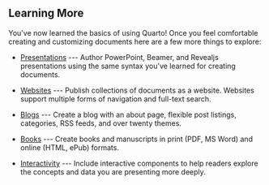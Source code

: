 ## Learning More

You've now learned the basics of using Quarto! Once you feel comfortable creating and customizing documents here are a few more things to explore:

-   [Presentations](/documentation/presentations/index.qmd) --- Author PowerPoint, Beamer, and Revealjs presentations using the same syntax you've learned for creating documents.

-   [Websites](/documentation/websites/) --- Publish collections of documents as a website. Websites support multiple forms of navigation and full-text search.

-   [Blogs](/documentation/websites/website-blog.qmd) --- Create a blog with an about page, flexible post listings, categories, RSS feeds, and over twenty themes.

-   [Books](/documentation/books/) --- Create books and manuscripts in print (PDF, MS Word) and online (HTML, ePub) formats.

-   [Interactivity](/documentation/interactive/) --- Include interactive components to help readers explore the concepts and data you are presenting more deeply.
